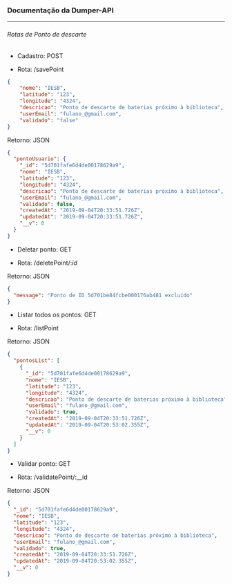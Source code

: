 ### Documentação da Dumper-API

---




###### Rotas de Ponto de descarte

- Cadastro: POST

- Rota: /savePoint

```json
{
	"nome": "IESB",
	"latitude": "123",
	"longitude": "4324",
	"descricao": "Ponto de descarte de baterias próximo à biblioteca",
	"userEmail": "fulano_@gmail.com",
	"validado": "false"
}
```

Retorno: JSON

```json
{
  "pontoUsuario": {
    "_id": "5d701fafe6d4de00178629a9",
    "nome": "IESB",
    "latitude": "123",
    "longitude": "4324",
    "descricao": "Ponto de descarte de baterias próximo à biblioteca",
    "userEmail": "fulano_@gmail.com",
    "validado": false,
    "createdAt": "2019-09-04T20:33:51.726Z",
    "updatedAt": "2019-09-04T20:33:51.726Z",
    "__v": 0
  }
}
```





- Deletar ponto: GET

- Rota: /deletePoint/:_id_

Retorno: JSON

```json
{
  "message": "Ponto de ID 5d701be84fcbe000176ab481 excluído"
}
```



- Listar todos os pontos: GET

- Rota: /listPoint

Retorno: JSON

```json
{
  "pontosList": [
    {
      "_id": "5d701fafe6d4de00178629a9",
      "nome": "IESB",
      "latitude": "123",
      "longitude": "4324",
      "descricao": "Ponto de descarte de baterias próximo à biblioteca",
      "userEmail": "fulano_@gmail.com",
      "validado": true,
      "createdAt": "2019-09-04T20:33:51.726Z",
      "updatedAt": "2019-09-04T20:53:02.355Z",
      "__v": 0
    }
  ]
}
```



- Validar ponto: GET

- Rota: /validatePoint/:__id

Retorno: JSON

```json
{
  "_id": "5d701fafe6d4de00178629a9",
  "nome": "IESB",
  "latitude": "123",
  "longitude": "4324",
  "descricao": "Ponto de descarte de baterias próximo à biblioteca",
  "userEmail": "fulano_@gmail.com",
  "validado": true,
  "createdAt": "2019-09-04T20:33:51.726Z",
  "updatedAt": "2019-09-04T20:53:02.355Z",
  "__v": 0
}
```
